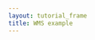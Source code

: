 ```yaml
---
layout: tutorial_frame
title: WMS example
---
```

<script type='text/javascript'>

	var map = L.map('m ', {
		center: [-17, -67],
		zoom: 3
	});

	var wmsLayer = L.tileLayer.wms('http://demo.opengeo.org/geoserver/ows?', {
		layers: 'nasa:bluemarble'
	}).addTo(map);

</script>
